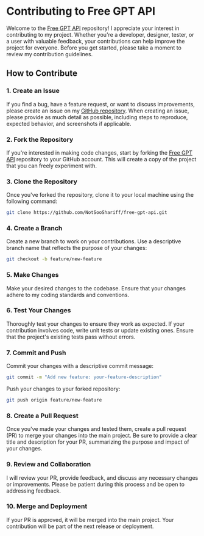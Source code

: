 # Contributing to Free GPT API

Welcome to the [Free GPT API](https://github.com/NotSooShariff/free-gpt-api) repository! I appreciate your interest in contributing to my project. Whether you're a developer, designer, tester, or a user with valuable feedback, your contributions can help improve the project for everyone. Before you get started, please take a moment to review my contribution guidelines.

## How to Contribute

### 1. Create an Issue

If you find a bug, have a feature request, or want to discuss improvements, please create an issue on my [GitHub repository](https://github.com/NotSooShariff/free-gpt-api). When creating an issue, please provide as much detail as possible, including steps to reproduce, expected behavior, and screenshots if applicable.

### 2. Fork the Repository

If you're interested in making code changes, start by forking the [Free GPT API](https://github.com/NotSooShariff/free-gpt-api) repository to your GitHub account. This will create a copy of the project that you can freely experiment with.

### 3. Clone the Repository

Once you've forked the repository, clone it to your local machine using the following command:

```bash
git clone https://github.com/NotSooShariff/free-gpt-api.git
```

### 4. Create a Branch

Create a new branch to work on your contributions. Use a descriptive branch name that reflects the purpose of your changes:

```bash
git checkout -b feature/new-feature
```

### 5. Make Changes

Make your desired changes to the codebase. Ensure that your changes adhere to my coding standards and conventions.

### 6. Test Your Changes

Thoroughly test your changes to ensure they work as expected. If your contribution involves code, write unit tests or update existing ones. Ensure that the project's existing tests pass without errors.

### 7. Commit and Push

Commit your changes with a descriptive commit message:

```bash
git commit -m "Add new feature: your-feature-description"
```

Push your changes to your forked repository:

```bash
git push origin feature/new-feature
```

### 8. Create a Pull Request

Once you've made your changes and tested them, create a pull request (PR) to merge your changes into the main project. Be sure to provide a clear title and description for your PR, summarizing the purpose and impact of your changes.

### 9. Review and Collaboration

I will review your PR, provide feedback, and discuss any necessary changes or improvements. Please be patient during this process and be open to addressing feedback.

### 10. Merge and Deployment

If your PR is approved, it will be merged into the main project. Your contribution will be part of the next release or deployment.
